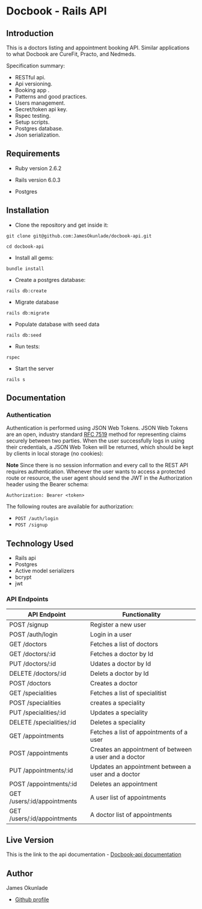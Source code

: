 # Docbook -  Rails API

## Introduction

This is a doctors listing and appointment booking API. Similar applications to what Docbook are CureFit, Practo, and Nedmeds.

Specification summary:

- RESTful api.
- Api versioning.
- Booking app .
- Patterns and good practices.
- Users management.
- Secret/token api key.
- Rspec testing.
- Setup scripts.
- Postgres database.
- Json serialization.

## Requirements

- Ruby version 2.6.2

- Rails version 6.0.3

- Postgres

## Installation

- Clone the repository and get inside it:

```
git clone git@github.com:JamesOkunlade/docbook-api.git

cd docbook-api
```

- Install all gems:

```
bundle install
```

- Create a postgres database:

```
rails db:create
```

- Migrate database

```
rails db:migrate
```

- Populate database with seed data

```
rails db:seed
```

- Run tests:

```
rspec
```

- Start the server

```
rails s
```

## Documentation

### Authentication

Authentication is performed using JSON Web Tokens. JSON Web Tokens are an open, industry standard [RFC 7519](https://tools.ietf.org/html/rfc7519) method for representing claims securely between two parties. When the user successfully logs in using their credentials, a JSON Web Token will be returned, which should be kept by clients in
local storage (no cookies):

**Note** Since there is no session information and every call to the REST API requires authentication. Whenever the user wants to access a protected route or resource, the user agent should send the JWT in the Authorization header using the Bearer schema:

`Authorization: Bearer <token>`

The following routes are available for authorization:

- `POST /auth/login`
- `POST /signup`


## Technology Used

- Rails api
- Postgres
- Active model serializers
- bcrypt
- jwt

### API Endpoints

| API Endpoint                      | Functionality                           |
| ----------------------------------| --------------------------------------- |
| POST /signup         | Register a new user                     |
| POST /auth/login                 | Login in a user                         |
| GET /doctors     | Fetches a list of doctors   |
| GET /doctors/:id     | Fetches a doctor by Id   |
| PUT /doctors/:id     | Udates a doctor by Id   |
| DELETE /doctors/:id     | Delets a doctor by Id   |
| POST /doctors  | Creates a doctor   |
| GET /specialities             | Fetches a list of specialitist        |
| POST /specialities                 | creates a speciality                            |
| PUT /specialities/:id                 | Updates a speciality                            |
| DELETE /specialities/:id                 | Deletes a speciality                            |
| GET /appointments                  | Fetches a list of appointments of a user                       |
| POST /appointments                  | Creates an appointment of between a user and a doctor                      |
| PUT /appointments/:id                  | Updates an appointment between a user and a doctor                      |
| POST /appointments/:id                  | Deletes an appointment                      |
| GET /users/:id/appointments         | A user list of appointments|
| GET /users/:id/appointments         | A doctor list of appointments|



## Live Version

This is the link to the api documentation - 
[Docbook-api documentation](https://www.getpostman.com/collections/b469f760a24ed25a9265)<br>

<!-- CONTACT -->

## Author

James Okunlade

- [Github profile](https://github.com/JamesOkunlade)